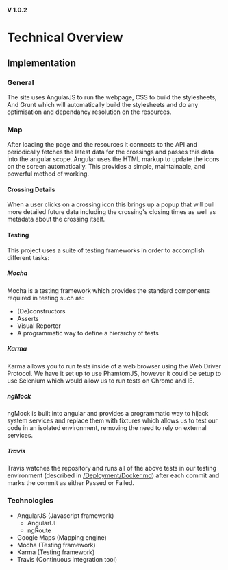 **V 1.0.2**
# Technical Overview

## Implementation

### General
The site uses AngularJS to run the webpage, CSS to build the stylesheets, And Grunt which will automatically build the stylesheets and do any optimisation and dependancy resolution on the resources.

### Map
After loading the page and the resources it connects to the API and periodically fetches the latest data for the crossings and passes this data into the angular scope. Angular uses the HTML markup to update the icons on the screen automatically. This provides a simple, maintainable, and powerful method of working.

#### Crossing Details
When a user clicks on a crossing icon this brings up a popup that will pull more detailed future data including the crossing's closing times as well as metadata about the crossing itself.

#### Testing

This project uses a suite of testing frameworks in order to accomplish different tasks:

##### Mocha
Mocha is a testing framework which provides the standard components required in testing such as:

* (De)constructors
* Asserts
* Visual Reporter
* A programmatic way to define a hierarchy of tests

##### Karma
Karma allows you to run tests inside of a web browser using the Web Driver Protocol. We have it set up to use PhamtomJS, however it could be setup to use Selenium which would allow us to run tests on Chrome and IE. 

##### ngMock

ngMock is built into angular and provides a programmatic way to hijack system services and replace them with fixtures which allows us to test our code in an isolated environment, removing the need to rely on external services.

##### Travis

Travis watches the repository and runs all of the above tests in our testing environment (described in [/Deployment/Docker.md](Deployment/Docker.md)) after each commit and marks the commit as either Passed or Failed.


### Technologies
- AngularJS (Javascript framework)
	- AngularUI
	- ngRoute
- Google Maps (Mapping engine)
- Mocha (Testing framework)
- Karma (Testing framework)
- Travis (Continuous Integration tool)